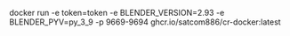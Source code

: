 docker run -e token=token -e BLENDER_VERSION=2.93 -e BLENDER_PYV=py_3_9 -p 9669-9694 ghcr.io/satcom886/cr-docker:latest
